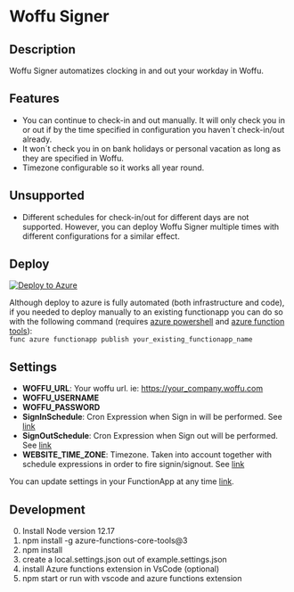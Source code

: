 # Woffu Signer

## Description
Woffu Signer automatizes clocking in and out your workday in Woffu.

## Features
- You can continue to check-in and out manually. It will only check you in or out if by the time specified in configuration you haven´t check-in/out already.
- It won´t check you in on bank holidays or personal vacation as long as they are specified in Woffu.
- Timezone configurable so it works all year round.

## Unsupported
- Different schedules for check-in/out for different days are not supported. However, you can deploy Woffu Signer multiple times with different configurations for a similar effect.

## Deploy
[![Deploy to Azure](https://azuredeploy.net/deploybutton.png)](https://portal.azure.com/#create/Microsoft.Template/uri/https%3A%2F%2Fraw.githubusercontent.com%2FDuber%2Fwoffu-signer%2Fmaster%2Fdeploy%2Fdeploy-to-azure.json)

Although deploy to azure is fully automated (both infrastructure and code), if you needed to deploy manually to an existing functionapp you can do so with the following command (requires [azure powershell](https://docs.microsoft.com/en-us/powershell/azure/?view=azps-4.1.0) and [azure function tools](https://docs.microsoft.com/en-us/azure/azure-functions/functions-run-local)):  
```func azure functionapp publish your_existing_functionapp_name```

## Settings
- **WOFFU_URL**: Your woffu url. ie: https://your_company.woffu.com
- **WOFFU_USERNAME**
- **WOFFU_PASSWORD**
- **SignInSchedule**: Cron Expression when Sign in will be performed. See [link](https://docs.microsoft.com/en-us/azure/azure-functions/functions-bindings-timer?tabs=csharp#ncrontab-expressions)
- **SignOutSchedule**: Cron Expression when Sign out will be performed. See [link](https://docs.microsoft.com/en-us/azure/azure-functions/functions-bindings-timer?tabs=csharp#ncrontab-expressions)
- **WEBSITE_TIME_ZONE**: Timezone. Taken into account together with schedule expressions in order to fire signin/signout. See [link](https://docs.microsoft.com/en-us/previous-versions/windows/it-pro/windows-vista/cc749073(v=ws.10))  

You can update settings in your FunctionApp at any time [link](https://docs.microsoft.com/en-us/azure/azure-functions/functions-how-to-use-azure-function-app-settings).


## Development
0. Install Node version 12.17
0. npm install -g azure-functions-core-tools@3
0. npm install
0. create a local.settings.json out of example.settings.json 
0. install Azure functions extension in VsCode (optional)
0. npm start or run with vscode and azure functions extension
